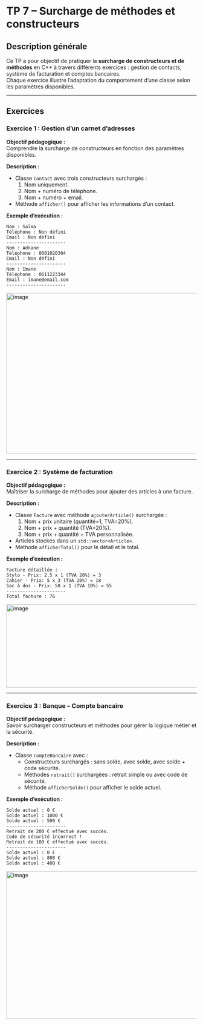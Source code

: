 # TP 7 – Surcharge de méthodes et constructeurs 

## Description générale

Ce TP a pour objectif de pratiquer la **surcharge de constructeurs et de méthodes** en C++ à travers différents exercices : gestion de contacts, système de facturation et comptes bancaires.  
Chaque exercice illustre l’adaptation du comportement d’une classe selon les paramètres disponibles.

---

## Exercices

### Exercice 1 : Gestion d’un carnet d’adresses

**Objectif pédagogique :**  
Comprendre la surcharge de constructeurs en fonction des paramètres disponibles.

**Description :**  
- Classe `Contact` avec trois constructeurs surchargés :  
  1. Nom uniquement.  
  2. Nom + numéro de téléphone.  
  3. Nom + numéro + email.  
- Méthode `afficher()` pour afficher les informations d’un contact.

**Exemple d’exécution :**

```
Nom : Salma
Téléphone : Non défini
Email : Non défini
----------------------
Nom : Adnane
Téléphone : 0601020304
Email : Non défini
----------------------
Nom : Imane
Téléphone : 0611223344
Email : imane@email.com
----------------------
```
<img width="768" height="425" alt="image" src="https://github.com/user-attachments/assets/180e1eb3-f215-4594-adcc-5576992f7f12" />

---

### Exercice 2 : Système de facturation

**Objectif pédagogique :**  
Maîtriser la surcharge de méthodes pour ajouter des articles à une facture.

**Description :**  
- Classe `Facture` avec méthode `ajouterArticle()` surchargée :  
  1. Nom + prix unitaire (quantité=1, TVA=20%).  
  2. Nom + prix + quantité (TVA=20%).  
  3. Nom + prix + quantité + TVA personnalisée.  
- Articles stockés dans un `std::vector<Article>`.  
- Méthode `afficherTotal()` pour le détail et le total.



**Exemple d’exécution :**
```
Facture détaillée :
Stylo - Prix: 2.5 x 1 (TVA 20%) = 3
Cahier - Prix: 5 x 3 (TVA 20%) = 18
Sac à dos - Prix: 50 x 1 (TVA 10%) = 55
----------------------
Total facture : 76

```
<img width="769" height="220" alt="image" src="https://github.com/user-attachments/assets/54e33137-725e-4c68-9cda-95f9c1c06208" />


---

### Exercice 3 : Banque – Compte bancaire

**Objectif pédagogique :**  
Savoir surcharger constructeurs et méthodes pour gérer la logique métier et la sécurité.

**Description :**  
- Classe `CompteBancaire` avec :  
  - Constructeurs surchargés : sans solde, avec solde, avec solde + code sécurité.  
  - Méthodes `retrait()` surchargées : retrait simple ou avec code de sécurité.  
  - Méthode `afficherSolde()` pour afficher le solde actuel.


**Exemple d’exécution :**
```
Solde actuel : 0 €
Solde actuel : 1000 €
Solde actuel : 500 €
----------------------
Retrait de 200 € effectué avec succès.
Code de sécurité incorrect !
Retrait de 100 € effectué avec succès.
----------------------
Solde actuel : 0 €
Solde actuel : 800 €
Solde actuel : 400 €

```


<img width="790" height="390" alt="image" src="https://github.com/user-attachments/assets/1906e6d5-4b2f-447a-b3cc-fa75ad848391" />















